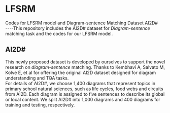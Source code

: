 # LFSRM
Codes for LFSRM model and Diagram-sentence Matching Dataset AI2D#  
----This repository includes the AI2D# dataset for *Diagram-sentence* matching task and the codes for our LFSRM model.

## AI2D#
This newly proposed dataset is developed by ourselves to support the novel research on *diagram-sentence* matching. Thanks to Kembhavi A, Salvato M, Kolve E, et al for offering the original AI2D dataset designed for diagram understanding and TQA tasks.   
For details of AI2D#, we choose 1,400 diagrams that represent topics in primary school natural sciences, such as life cycles, food webs and circuits from AI2D. Each diagram is assigned to five sentences to describe its global or local content. We split AI2D# into 1,000 diagrams and 400 diagrams for training and testing, respectively.
